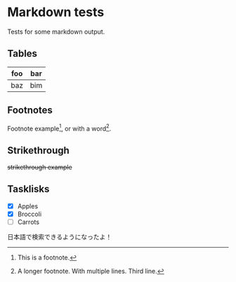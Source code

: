 # Markdown tests

Tests for some markdown output.

## Tables

| foo | bar |
| --- | --- |
| baz | bim |

## Footnotes

Footnote example[^1], or with a word[^word].

[^1]: This is a footnote.

[^word]: A longer footnote.
    With multiple lines.
    Third line.

## Strikethrough

~~strikethrough example~~

## Tasklisks

- [X] Apples
- [X] Broccoli
- [ ] Carrots

日本語で検索できるようになったよ！
